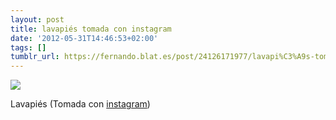 ```yaml
---
layout: post
title: lavapiés tomada con instagram
date: '2012-05-31T14:46:53+02:00'
tags: []
tumblr_url: https://fernando.blat.es/post/24126171977/lavapi%C3%A9s-tomada-con-instagram
---
```

 ![](/tumblr_files/tumblr_m4w0u5tVd21qz4y16o1_640.jpg)  

Lavapiés (Tomada con [instagram](http://instagr.am))
